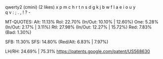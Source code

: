 qwerty2 (cmini) (2 likes)
  x p m c h  r t n s d g k
  j b w f l  a e i o u y  
   q v : ; .  , ! ? -      

MT-QUOTES:
  Alt: 11.13%
  Rol: 22.70%   (In/Out: 10.10% | 12.60%)
  One:  5.28%   (In/Out:  2.17% |  3.11%)
  Rtl: 27.98%   (In/Out: 12.27% | 15.72%)
  Red:  7.83%   (Bad:     1.30%)

  SFB: 11.30%
  SFS: 14.80%    (Red/Alt: 6.83% | 7.97%)

  LH/RH: 24.69% | 75.31%
  https://patents.google.com/patent/US568630
  